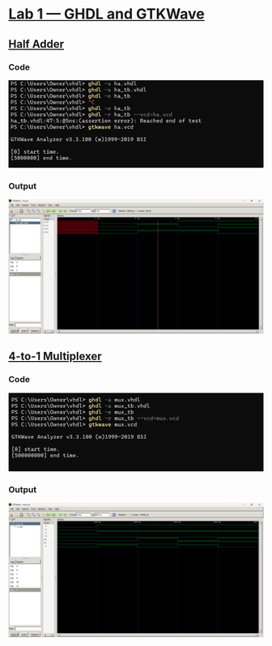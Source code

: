 # **<ins>Lab 1 — GHDL and GTKWave</ins>**
## **<ins>Half Adder</ins>**
### **Code**
![Code](HalfAdderCode.png)
### **Output**
![Output](HalfAdderOutput.png)
## **<ins>4-to-1 Multiplexer</ins>** 
### **Code**
![Code](4-to-1MultiplexerCode.png)
### **Output**
![Output](4-to-1MultiplexerOutput.png)


